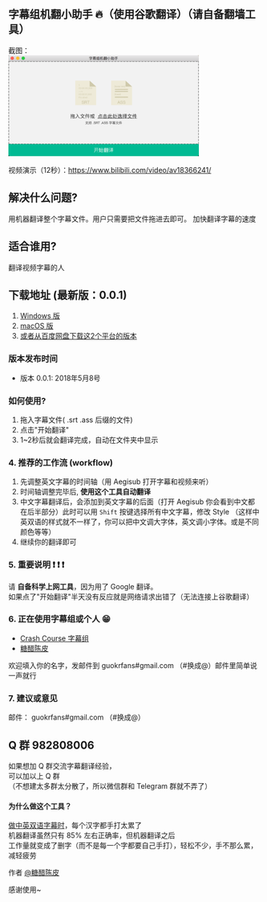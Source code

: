 ## 字幕组机翻小助手 :fire:（使用谷歌翻译）（请自备翻墙工具）
截图：     
<img src="./app/image/1.png" alt="how the app look like" width="380">

视频演示（12秒）：https://www.bilibili.com/video/av18366241/    

## 解决什么问题?
用机器翻译整个字幕文件。用户只需要把文件拖进去即可。
加快翻译字幕的速度  

## 适合谁用?
翻译视频字幕的人
  

## 下载地址 (最新版：0.0.1)
1. [Windows 版](https://github.com/1c7/translate-subtitle-file/releases/download/0.01/Windows-Translation-Helper-0.0.1-win32-x64.rar)
2. [macOS 版](https://github.com/1c7/translate-subtitle-file/releases/download/0.01/macOS-Translation-Helper-0.01.zip)
3. [或者从百度网盘下载这2个平台的版本](https://pan.baidu.com/s/1ZBa6xGI6MQH4nbxmnPnqwA)    

### 版本发布时间
* 版本 0.0.1: 2018年5月8号

### 如何使用?
1. 拖入字幕文件( .srt .ass 后缀的文件)
2. 点击"开始翻译"        
3. 1~2秒后就会翻译完成，自动在文件夹中显示          

### 4. 推荐的工作流 (workflow)
1. 先调整英文字幕的时间轴（用 Aegisub 打开字幕和视频来听）
2. 时间轴调整完毕后, **使用这个工具自动翻译**
3. 中文字幕翻译后，会添加到英文字幕的后面（打开 Aegisub 你会看到中文都在后半部分）此时可以用 `Shift` 按键选择所有中文字幕，修改 Style
（这样中英双语的样式就不一样了，你可以把中文调大字体，英文调小字体。或是不同颜色等等）
4. 继续你的翻译即可

### 5. 重要说明 :exclamation: :exclamation: :exclamation:
请 **自备科学上网工具**，因为用了 Google 翻译。    
如果点了"开始翻译"半天没有反应就是网络请求出错了（无法连接上谷歌翻译）   

### 6. 正在使用字幕组或个人 :grin:
* [Crash Course 字幕组](https://weibo.com/u/5237129097/home)      
* [糖醋陈皮](https://weibo.com/2004104451/profile?rightmod=1&wvr=6&mod=personnumber)    

欢迎填入你的名字，发邮件到 guokrfans#gmail.com （#换成@）邮件里简单说一声就行   

### 7. 建议或意见
邮件： guokrfans#gmail.com （#换成@） 

## Q 群 982808006
如果想加 Q 群交流字幕翻译经验，      
可以加以上 Q 群     
（不想建太多群太分散了，所以微信群和 Telegram 群就不弄了）

#### 为什么做这个工具？
[做中英双语字幕时](https://www.bilibili.com/video/av21376839/)，每个汉字都手打太累了<br/>
机器翻译虽然只有 85% 左右正确率，但机器翻译之后<br/>
工作量就变成了删字（而不是每一个字都要自己手打），轻松不少，手不那么累，减轻疲劳    

作者 [@糖醋陈皮](https://weibo.com/2004104451)  

感谢使用~
